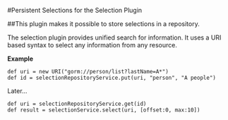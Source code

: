 #Persistent Selections for the Selection Plugin

##This plugin makes it possible to store selections in a repository.

The selection plugin provides unified search for information.
It uses a URI based syntax to select any information from any resource.

**Example**

    def uri = new URI("gorm://person/list?lastName=A*")
    def id = selectionRepositoryService.put(uri, "person", "A people")

Later...

    def uri = selectionRepositoryService.get(id)
    def result = selectionService.select(uri, [offset:0, max:10])
